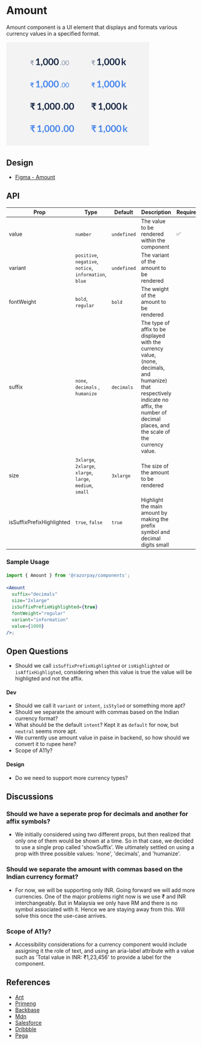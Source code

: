 # Amount <!-- omit in toc -->

Amount component is a UI element that displays and formats various currency values in a specified format.

<img  src="./amount-thumbnail.png"  width="380" />

## Design

- [Figma - Amount](https://www.figma.com/file/jubmQL9Z8V7881ayUD95ps/Blade---Payment-Light?node-id=28012%3A580578&t=3peAz8A2n2Gw4WMl-1)

## API

| Prop                      | Type                                                       | Default     | Description                                                                                                                                                                                       | Required |
| ------------------------- | ---------------------------------------------------------- | ----------- | ------------------------------------------------------------------------------------------------------------------------------------------------------------------------------------------------- | -------- |
| value                     | `number`                                                   | `undefined` | The value to be rendered within the component                                                                                                                                                     | ✅       |
| variant                   | `positive`, `negative`, `notice`, `information`, `blue`    | `undefined` | The variant of the amount to be rendered                                                                                                                                                          |          |
| fontWeight                | `bold`, `regular`                                          | `bold`      | The weight of the amount to be rendered                                                                                                                                                           |          |
| suffix                    | `none`, `decimals` , `humanize`                            | `decimals`  | The type of affix to be displayed with the currency value, (none, decimals, and humanize) that respectively indicate no affix, the number of decimal places, and the scale of the currency value. |          |
| size                      | `3xlarge`, `2xlarge`, `xlarge`, `large`, `medium`, `small` | `3xlarge`   | The size of the amount to be rendered                                                                                                                                                             |          |
| isSuffixPrefixHighlighted | `true`, `false`                                            | `true`      | Highlight the main amount by making the prefix symbol and decimal digits small                                                                                                                    |          |

### Sample Usage

```jsx
import { Amount } from '@razorpay/components';

<Amount
  suffix="decimals"
  size="2xlarge"
  isSuffixPrefixHighlighted={true}
  fontWeight="regular"
  variant="information"
  value={1000}
/>;
```

## Open Questions

- Should we call `isSuffixPrefixHighlighted` or `isHighlighted` or `isAffixHighligted`, considering when this value is true the value will be highligted and not the affix.

#### Dev

- Should we call it `variant` or `intent`, `isStyled` or something more apt?
- Should we separate the amount with commas based on the Indian currency format?
- What should be the default `intent`? Kept it as `default` for now, but `neutral` seems more apt.
- We currently use amount value in paise in backend, so how should we convert it to rupee here?
- Scope of A11y?

#### Design

- Do we need to support more currency types?

## Discussions

### Should we have a seperate prop for decimals and another for affix symbols?

- We initially considered using two different props, but then realized that only one of them would be shown at a time. So in that case, we decided to use a single prop called 'showSuffix'. We ultimately settled on using a prop with three possible values: 'none', 'decimals', and 'humanize'.

### Should we separate the amount with commas based on the Indian currency format?

- For now, we will be supporting only INR. Going forward we will add more currencies. One of the major problems right now is we use ₹ and INR interchangeably. But in Malaysia we only have RM and there is no symbol associated with it. Hence we are staying away from this. Will solve this once the use-case arrives.

### Scope of A11y?

- Accessibility considerations for a currency component would include assigning it the role of text, and using an aria-label attribute with a value such as 'Total value in INR: ₹1,23,456' to provide a label for the component.

## References

- [Ant](https://ant.design/components/input)
- [Primeng](https://primeng.org/inputnumber)
- [Backbase](https://designsystem.backbase.com/v1/components/amount/web)
- [Mdn](https://developer.mozilla.org/en-US/docs/Web/JavaScript/Reference/Global_Objects/Intl/NumberFormat)
- [Salesforce](https://developer.salesforce.com/docs/component-library/bundle/ui:inputCurrency)
- [Dribbble](https://dribbble.com/tags/money_components)
- [Pega](https://design.pega.com/design/currency/)
